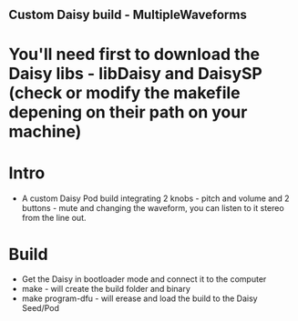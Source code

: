 ## Custom Daisy build - MultipleWaveforms

# You'll need first to download the Daisy libs - libDaisy and DaisySP (check or modify the makefile depening on their path on your machine)

# Intro
- A custom Daisy Pod build integrating 2 knobs - pitch and volume and 2 buttons - mute and changing the waveform, you can listen to it stereo from the line out.

# Build 
- Get the Daisy in bootloader mode and connect it to the computer
- make - will create the build folder and binary
- make program-dfu - will erease and load the build to the Daisy Seed/Pod
